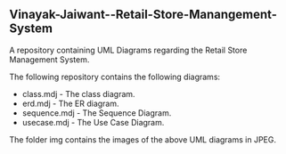 ## Vinayak-Jaiwant--Retail-Store-Manangement-System
A repository containing UML Diagrams regarding the Retail Store Management System.

The following repository contains the following diagrams:

* class.mdj - The class diagram.
* erd.mdj - The ER diagram.
* sequence.mdj - The Sequence Diagram.
* usecase.mdj - The Use Case Diagram.

The folder img contains the images of the above UML diagrams in JPEG.
